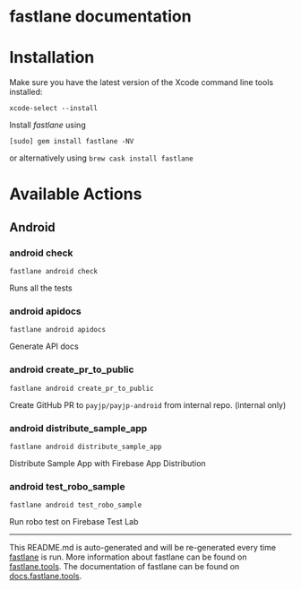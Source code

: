 fastlane documentation
================
# Installation

Make sure you have the latest version of the Xcode command line tools installed:

```
xcode-select --install
```

Install _fastlane_ using
```
[sudo] gem install fastlane -NV
```
or alternatively using `brew cask install fastlane`

# Available Actions
## Android
### android check
```
fastlane android check
```
Runs all the tests
### android apidocs
```
fastlane android apidocs
```
Generate API docs
### android create_pr_to_public
```
fastlane android create_pr_to_public
```
Create GitHub PR to `payjp/payjp-android` from internal repo. (internal only)
### android distribute_sample_app
```
fastlane android distribute_sample_app
```
Distribute Sample App with Firebase App Distribution
### android test_robo_sample
```
fastlane android test_robo_sample
```
Run robo test on Firebase Test Lab

----

This README.md is auto-generated and will be re-generated every time [fastlane](https://fastlane.tools) is run.
More information about fastlane can be found on [fastlane.tools](https://fastlane.tools).
The documentation of fastlane can be found on [docs.fastlane.tools](https://docs.fastlane.tools).
